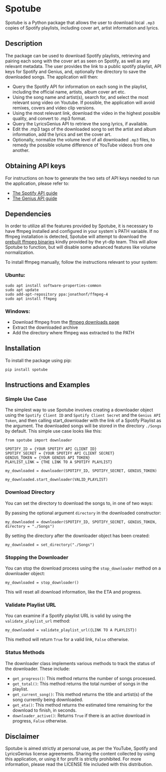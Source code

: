# Spotube

Spotube is a Python package that allows the user to download local `.mp3` copies of Spotify playlists, including cover art, artist information and lyrics.

## Description

The package can be used to download Spotify playlists, retrieving and pairing each song with the cover art as seen on Spotify, as well as any relevant metadata.
The user provides the link to a public spotify playlist, API keys for Spotify and Genius, and, optionally the directory to save the downloaded songs.
The application will then:

- Query the Spotify API for information on each song in the playlist, including the official name, artists, album cover art etc.
- Using the song name and artist(s), search for, and select the most relevant song video on Youtube. If possible, the application will avoid remixes, covers and video clip versions.
- Using the most relevant link, download the video in the highest possible quality, and convert to .mp3 format.
- Query the LyricsGenius API to retrieve the song lyrics, if available.
- Edit the .mp3 tags of the downloaded song to set the artist and album information, add the lyrics and set the cover art.
- Optionally, normalize the volume level of all downloaded `.mp3` files, to remedy the possible volume difference of YouTube videos from one another.

## Obtaining API keys

For instructions on how to generate the two sets of API keys needed to run the application, please refer to:

- [The Spotify API guide](https://developer.spotify.com/documentation/web-api/)
- [The Genius API guide](https://docs.genius.com/)

## Dependencies

In order to utilize all the features provided by Spotube, it is necessary to have ffmpeg installed and configured in your system`s PATH variable. If no ffmpeg installation is detected, Spotube will attempt to download the [prebuilt ffmpeg binaries](https://github.com/yt-dlp/FFmpeg-Builds) kindly provided by the yt-dlp team. This will allow Spotube to function, but will disable some advanced features like volume normalization.

To install ffmpeg manually, follow the instructions relevant to your system:

### Ubuntu:

```
sudo apt install software-properties-common
sudo apt update
sudo add-apt-repository ppa:jonathonf/ffmpeg-4
sudo apt install ffmpeg
```

### Windows:

- Download ffmpeg from the [ffmpeg downloads page](https://ffmpeg.org/download.html)
- Extract the downloaded archive
- Add the directory where ffmpeg was extracted to the PATH

## Installation

To install the package using pip:

```
pip install spotube
```

## Instructions and Examples

### Simple Use Case

The simplest way to use Spotube involves creating a downloader object using the `Spotify Client ID` and `Spotify Client Secret` and the `Genius API Token`, and then calling start_downloader with the link of a Spotify Playlist as the argument. The downloaded songs will be stored in the directory `./Songs` by default.
This simple use case looks like this:

```
from spotube import downloader

SPOTIFY_ID = {YOUR SPOTIFY API CLIENT ID}
SPOTIFY_SECRET = {YOUR SPOTIFY API CLIENT SECRET}
GENIUS_TOKEN = {YOUR GENIUS API TOKEN}
PLAYLIST_LINK = {THE LINK TO A SPOTIFY PLAYLIST}

my_downloaded = downloader(SPOTIFY_ID, SPOTIFY_SECRET, GENIUS_TOKEN)

my_downloaded.start_downloader(VALID_PLAYLIST)
```

### Download Directory

You can set the directory to download the songs to, in one of two ways:

By passing the optional argument `directory` in the downloaded constructor:

```
my_downloaded = downloader(SPOTIFY_ID, SPOTIFY_SECRET, GENIUS_TOKEN, directory = "./Songs")
```

By setting the directory after the downloader object has been created:

```
my_downloaded = set_directory("./Songs")
```

### Stopping the Downloader

You can stop the download process using the `stop_downloader` method on a downloader object:

```
my_downloaded = stop_downloader()
```

This will reset all download information, like the ETA and progress.

### Validate Playlist URL

You can examine if a Spotify playlist URL is valid by using the `validate_playlist_url` method:

```
my_downloaded = validate_playlist_url({LINK TO A PLAYLIST})
```

This method will return `True` for a valid link, `False` otherwise.

### Status Methods

The downloader class implements various methods to track the status of the downloader. These include:

- `get_progress()`: This method returns the number of songs processed.
- `get_total()`: This method returns the total number of songs in the playlist.
- `get_current_song()`: This method returns the title and artist(s) of the song currently being downloaded.
- `get_eta()`: This method returns the estimated time remaining for the download to finish, in seconds.
- `downloader_active()`: Returns `True` if there is an active download in progress, `False` otherwise.

## Disclaimer

Spotube is aimed strictly at personal use, as per the YouTube, Spotify and LyricsGenius license agreements. Sharing the
content collected by using this application, or using it for profit is strictly prohibited. For more information, please read the LICENSE file included with this distribution.

